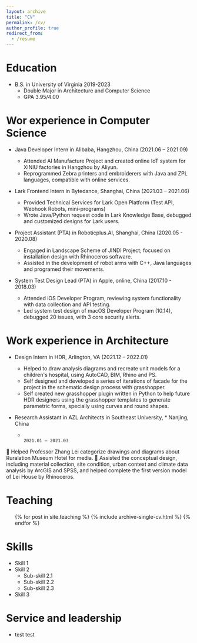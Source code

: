 ```yaml
---
layout: archive
title: "CV"
permalink: /cv/
author_profile: true
redirect_from:
  - /resume
---
```


Education
======
* B.S. in University of Virginia 2019-2023
  * Double Major in Architecture and Computer Science
  * GPA 3.95/4.00


Wor experience in Computer Science
======
* Java Developer Intern in Alibaba, Hangzhou, China (2021.06 – 2021.09)
  * Attended AI Manufacture Project and created online IoT system for XINIU factories in Hangzhou by Aliyun.
  * Reprogrammed Zebra printers and embroiderers with Java and ZPL languages, compatible with online services.

* Lark Frontend Intern in Bytedance, Shanghai, China (2021.03 – 2021.06)
  * Provided Technical Services for Lark Open Platform (Test API, Webhook Robots, mini-programs)
  * Wrote Java/Python request code in Lark Knowledge Base, debugged and customized designs for Lark users.

* Project Assistant (PTA) in Roboticplus.AI, Shanghai, China (2020.05 - 2020.08)
  * Engaged in Landscape Scheme of JINDI Project; focused on installation design with Rhinoceros software.
  * Assisted in the development of robot arms with C++, Java languages and programed their movements.

* System Test Design Lead (PTA) in Apple, online, China (2017.10 - 2018.03)
  * Attended iOS Developer Program, reviewing system functionality with data collection and API testing.
  * Led system test design of macOS Developer Program (10.14), debugged 20 issues, with 3 core security alerts.


Work experience in Architecture
======
* Design Intern in HDR, Arlington, VA (2021.12 – 2022.01)
  * Helped to draw analysis diagrams and recreate unit models for a children's hospital, using AutoCAD, BIM, Rhino and PS.
  * Self designed and developed a series of iterations of facade for the project in the schematic design process with grasshopper.
  * Self created new grasshopper plugin written in Python to help future HDR designers using the grasshopper templates to generate parametric forms, specially using curves and round shapes.


* Research Assistant in AZL Architects in Southeast University,                                                                                                                    * Nanjing, China
  *                                                                                                                                                      2021.01 – 2021.03
	Helped Professor Zhang Lei categorize drawings and diagrams about Ruralation Museum Hotel for media.
	Assisted the conceptual design, including material collection, site condition, urban context and climate data analysis by ArcGIS and SPSS, and helped complete the first version model of Lei House by Rhinoceros.


Teaching
======
  <ul>{% for post in site.teaching %}
    {% include archive-single-cv.html %}
  {% endfor %}</ul>
  
 
Skills
======
* Skill 1
* Skill 2
  * Sub-skill 2.1
  * Sub-skill 2.2
  * Sub-skill 2.3
* Skill 3
  
  

  
Service and leadership
======
* test test

